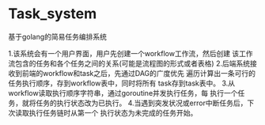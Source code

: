 # Task_system
基于golang的简易任务编排系统

1.该系统会有一个用户界面，用户先创建一个workflow工作流，然后创建
该工作流包含的任务和各个任务之间的关系(可能是流程图的形式或者表格)
2.后端系统接收到前端的workflow和task之后，先通过DAG的广度优先
遍历计算出一条可行的任务执行顺序，存到workflow表中，同时将所有
task存到task表中。
3.从workflow读取执行顺序字符串，通过goroutine并发执行任务，每
执行一个任务，就将任务的执行状态改为已执行。
4.当遇到突发状况或error中断任务后，下次读取执行任务链时从第一个
执行状态为未完成的任务开始。
